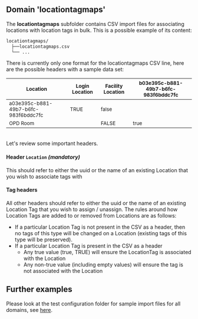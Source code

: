## Domain 'locationtagmaps'
The **locationtagmaps** subfolder contains CSV import files for associating locations with location tags in bulk. 
This is a possible example of its content:
```bash
locationtagmaps/
  ├──locationtagmaps.csv
  └── ...
```
There is currently only one format for the locationtagmaps CSV line, here are the possible headers with a sample data set:

| <sub>Location</sub>                             | <sub>Login Location</sub> | <sub>Facility Location</sub> | <sub>b03e395c-b881-49b7-b6fc-983f6bddc7fc</sub> |
|-------------------------------------------------|---------------------------|------------------------------|-------------------------------------------------|
| <sub>a03e395c-b881-49b7-b6fc-983f6bddc7fc</sub> | <sub>TRUE</sub>           | <sub>false</sub>             |                                                 |
| <sub>OPD Room</sub>                             |                           | <sub>FALSE</sub>             | <sub>true</sub>                                 |

<br/>Let's review some important headers.

#### Header `Location` *(mandatory)*
This should refer to either the uuid or the name of an existing Location that you wish to associate tags with

#### Tag headers

All other headers should refer to either the uuid or the name of an existing Location Tag that you wish to assign / unassign.
The rules around how Location Tags are added to or removed from Locations are as follows:

* If a particular Location Tag is not present in the CSV as a header, then no tags of this type will be changed on a Location (existing tags of this type will be preserved).
* If a particular Location Tag is present in the CSV as a header
  * Any true value (true, TRUE) will ensure the LocationTag is associated with the Location
  * Any non-true value (including empty values) will ensure the tag is not associated with the Location

## Further examples
Please look at the test configuration folder for sample import files for all domains, see [here](../api/src/test/resources/testAppDataDir/configuration).